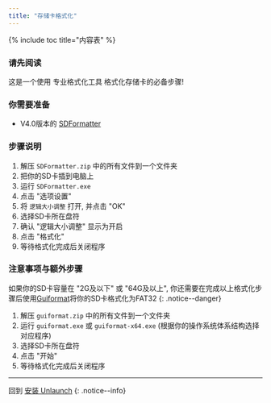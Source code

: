 ```yaml
---
title: "存储卡格式化"
---
```


{% include toc title="内容表" %}

### 请先阅读

   这是一个使用 专业格式化工具 格式化存储卡的必备步骤!

### 你需要准备

* V4.0版本的 [SDFormatter](/assets/files/SDFormatter.zip)

### 步骤说明

1. 解压 `SDFormatter.zip` 中的所有文件到一个文件夹
1. 把你的SD卡插到电脑上
1. 运行 `SDFormatter.exe`
1. 点击 "选项设置"
1. 将 `逻辑大小调整` 打开, 并点击 "OK"
1. 选择SD卡所在盘符
1. 确认 "逻辑大小调整" 显示为开启
1. 点击 "格式化"
1. 等待格式化完成后关闭程序

### 注意事项与额外步骤

如果你的SD卡容量在 "2G及以下" 或 "64G及以上", 你还需要在完成以上格式化步骤后使用[Guiformat](/assets/files/guiformat.zip)将你的SD卡格式化为FAT32
{: .notice--danger}

1. 解压 `guiformat.zip` 中的所有文件到一个文件夹
1. 运行 `guiformat.exe` 或 `guiformat-x64.exe` (根据你的操作系统体系结构选择对应程序)
1. 选择SD卡所在盘符
1. 点击 "开始"
1. 等待格式化完成后关闭程序

___

回到 [安装 Unlaunch](installing-unlaunch)
{: .notice--info}
